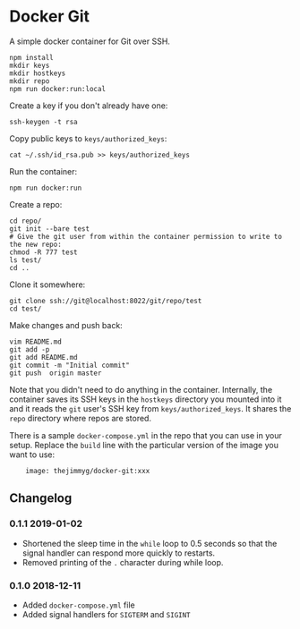 # Docker Git

A simple docker container for Git over SSH.

```
npm install
mkdir keys
mkdir hostkeys
mkdir repo
npm run docker:run:local
```

Create a key if you don't already have one:

```
ssh-keygen -t rsa
```

Copy public keys to `keys/authorized_keys`:

```
cat ~/.ssh/id_rsa.pub >> keys/authorized_keys
```

Run the container:

```
npm run docker:run
```

Create a repo:

```
cd repo/
git init --bare test
# Give the git user from within the container permission to write to the new repo:
chmod -R 777 test
ls test/
cd ..
```

Clone it somewhere:

```
git clone ssh://git@localhost:8022/git/repo/test
cd test/
```

Make changes and push back:

```
vim README.md
git add -p
git add README.md
git commit -m "Initial commit"
git push  origin master
```

Note that you didn't need to do anything in the container. Internally, the
container saves its SSH keys in the `hostkeys` directory you mounted into it
and it reads the `git` user's SSH key from `keys/authorized_keys`. It shares
the `repo` directory where repos are stored.

There is a sample `docker-compose.yml` in the repo that you can use in your
setup. Replace the `build` line with the particular version of the image you
want to use:

```
    image: thejimmyg/docker-git:xxx
```

## Changelog

### 0.1.1 2019-01-02

* Shortened the sleep time in the `while` loop to 0.5 seconds so that the signal handler can respond more quickly to restarts.
* Removed printing of the `.` character during while loop.

### 0.1.0 2018-12-11

* Added `docker-compose.yml` file
* Added signal handlers for `SIGTERM` and `SIGINT`
